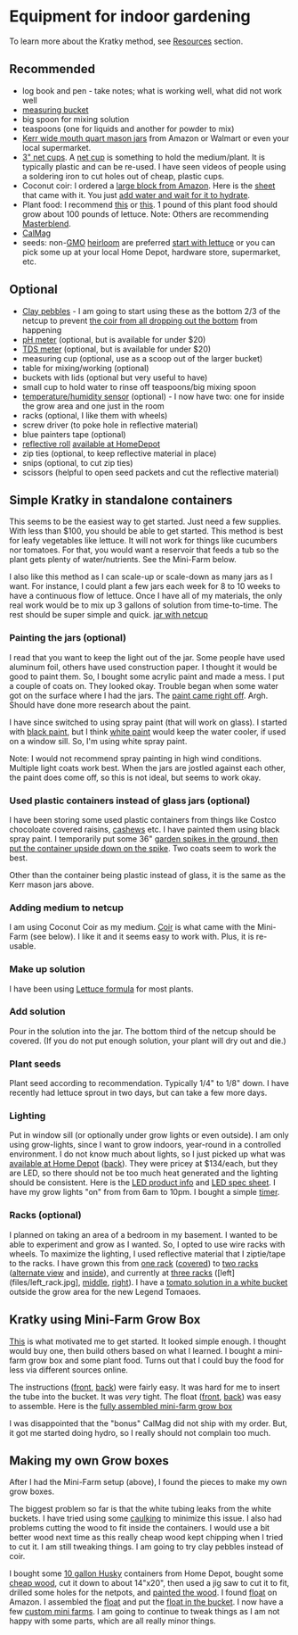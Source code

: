 # Equipment for indoor gardening

To learn more about the Kratky method, see [Resources](../resources/README.md) section.

## Recommended
* log book and pen - take notes; what is working well, what did not work well 
* [measuring bucket](files/measuring_bucket.jpg)
* big spoon for mixing solution
* teaspoons (one for liquids and another for powder to mix)
* [Kerr wide mouth quart mason jars](files/kerr_wide_mouth_quart_jars.jpg) from Amazon or Walmart or even your local supermarket. 
* [3" net cups](https://smile.amazon.com/gp/product/B077S4GPKL). A [net cup](files/net_cup.jpg) is something to hold the medium/plant. It is typically plastic and can be re-used. I have seen videos of people using a soldering iron to cut holes out of cheap, plastic cups.
* Coconut coir: I ordered a [large block from Amazon](https://smile.amazon.com/gp/product/B003MOD2HY). Here is the [sheet](files/coir_big.jpg) that came with it. You just [add water and wait for it to hydrate](files/coir_absorbing_water.jpg).
* Plant food: I recommend [this](https://smile.amazon.com/Fertilizer-Minerals-Greenway-Biotech-Inc/dp/B07DM4WTT1) or [this](https://www.healthrangerstore.com/collections/ultraclean-plant-food/products/lettuce-formula-8-15-36-1-lb). 1 pound of this plant food should grow about 100 pounds of lettuce. Note: Others are recommending [Masterblend](https://smile.amazon.com/gp/product/B073PG8T89).
* [CalMag](https://smile.amazon.com/General-Hydroponics-GH1772-CALiMAGic-Quart/dp/B00GZRKI40)
* seeds: non-[GMO](https://en.wikipedia.org/wiki/Genetically_modified_organism) [heirloom](https://en.wikipedia.org/wiki/Heirloom_plant) are preferred [start with lettuce](https://smile.amazon.com/gp/product/B00P18ZNNA) or you can pick some up at your local Home Depot, hardware store, supermarket, etc.

## Optional
* [Clay pebbles](files/clay_pebbles.jpg) - I am going to start using these as the bottom 2/3 of the netcup to prevent [the coir from all dropping out the bottom](files/IMG_4669.jpg) from happening
* [pH meter](https://smile.amazon.com/gp/product/B07JC9BSNRpH) (optional, but is available for under $20)
* [TDS meter](https://smile.amazon.com/gp/product/B07JC9BSNR) (optional, but is available for under $20)
* measuring cup (optional, use as a scoop out of the larger bucket)
* table for mixing/working (optional)
* buckets with lids (optional but very useful to have)
* small cup to hold water to rinse off teaspoons/big mixing spoon
* [temperature/humidity sensor](files/temp_and_humidity.jpg) (optional) - I now have two: one for inside the grow area and one just in the room
* racks (optional, I like them with wheels)
* screw driver (to poke hole in reflective material)
* blue painters tape (optional)
* [reflective roll](files/reflective_roll.jpg) [available at HomeDepot](https://www.homedepot.com/p/Reflectix-16-in-x-25-ft-Double-Reflective-Insulation-Roll-with-Staple-Tab-Edge-ST16025/100012574)
* zip ties (optional, to keep reflective material in place)
* snips (optional, to cut zip ties)
* scissors (helpful to open seed packets and cut the reflective material)

## Simple Kratky in standalone containers
This seems to be the easiest way to get started. Just need a few supplies. With less than $100, you should be able to get started. This method is best for leafy vegetables like lettuce. It will not work for things like cucumbers nor tomatoes. For that, you would want a reservoir that feeds a tub so the plant gets plenty of water/nutrients. See the Mini-Farm below.

I also like this method as I can scale-up or scale-down as many jars as I want. For instance, I could plant a few jars each week for 8 to 10 weeks to have a continuous flow of lettuce. Once I have all of my materials, the only real work would be to mix up 3 gallons of solution from time-to-time. The rest should be super simple and quick. [jar with netcup](files/jar_with_netcup.jpg)

### Painting the jars (optional)
I read that you want to keep the light out of the jar. Some people have used aluminum foil, others have used construction paper. I thought it would be good to paint them. So, I bought some acrylic paint and made a mess. I put a couple of coats on. They looked okay. Trouble began when some water got on the surface where I had the jars. The [paint came right off](files/do_not_use_acrylic.jpg). Argh. Should have done more research about the paint.

I have since switched to using spray paint (that will work on glass). I started with [black paint](files/krylon_51601_black_gloss.jpg), but I think [white paint](files/krylon_51501_white_gloss.jpg) would keep the water cooler, if used on a window sill. So, I'm using white spray paint.

Note: I would not recommend spray painting in high wind conditions. Multiple light coats work best.
When the jars are jostled against each other, the paint does come off, so this is not ideal, but seems to work okay.

### Used plastic containers instead of glass jars (optional)
I have been storing some used plastic containers from things like Costco chocoloate covered raisins, [cashews](files/cashew_jar.jpeg) etc. I have painted them using black spray paint. I temporarily put some 36" [garden spikes in the ground, then put the container upside down on the spike](files/plastic_jugs_being_painted.jpg). Two coats seem to work the best.

Other than the container being plastic instead of glass, it is the same as the Kerr mason jars above.

### Adding medium to netcup
I am using Coconut Coir as my medium. [Coir](files/coir.jpg) is what came with the Mini-Farm (see below). I like it and it seems easy to work with. Plus, it is re-usable. 

### Make up solution
I have been using [Lettuce formula](../nutrients/README.md#lettuce) for most plants.

### Add solution
Pour in the solution into the jar. The bottom third of the netcup should be covered. (If you do not put enough solution, your plant will dry out and die.)

### Plant seeds
Plant seed according to recommendation. Typically 1/4" to 1/8" down. I have recently had lettuce sprout in two days, but can take a few more days.

### Lighting
Put in window sill (or optionally under grow lights or even outside). I am only using grow-lights, since I want to grow indoors, year-round in a controlled environment. I do not know much about lights, so I just picked up what was [available at Home Depot](files/led_light_front.jpg) ([back](files/led_light_back.jpg)). They were pricey at $134/each, but they are LED, so there should not be too much heat generated and the lighting should be consistent. Here is the [LED product info](https://www.feit.com/products/grow-lights/blue-spectrum-dual-2ft-led-plant-grow-light-3/) and [LED spec sheet](files/GLP14FS_HB_80W_LED_SpecSheet.pdf). I have my grow lights "on" from from 6am to 10pm. I bought a simple [timer](https://smile.amazon.com/gp/product/B00MVFF59S).

### Racks (optional)
I planned on taking an area of a bedroom in my basement. I wanted to be able to experiment and grow as I wanted. So, I opted to use wire racks with wheels. To maximize the lighting, I used reflective material that I ziptie/tape to the racks. I have grown this from [one rack](files/one_rack.jpg) ([covered](files/single_rack2.jpg)) to [two racks](files/two_racks.jpg) ([alternate view](files/two_racks2.jpg) and [inside](files/two_racks_internal.jpg)), and currently at [three racks](files/three_racks_external.jpg) ([left](files/left_rack.jpg], [middle](files/middle_rack.jpg), [right](files/right_rack.jpg)). I have a [tomato solution in a white bucket](files/IMG_4692.jpg) outside the grow area for the new Legend Tomaoes. 

## Kratky using Mini-Farm Grow Box
[This](https://www.healthrangerstore.com/collections/mini-farm-grow-box-2-0/products/food-rising-mini-farm-grow-box-2-0-green-leafy-vegetables-starter-kit-with-4-hole-lid) is what motivated me to get started. It looked simple enough. I thought would buy one, then build others based on what I learned. I bought a mini-farm grow box and some plant food. Turns out that I could buy the food for less via different sources online.

The instructions ([front](files/food_rising_mini_grow_farm_instructions_front.jpg), [back](files/food_rising_mini_grow_farm_instructions_back.jpg)) were fairly easy. It was hard for me to insert the tube into the bucket. It was _very_ tight. The float ([front](files/supply_rising_float_front.jpg), [back](files/supply_rising_float_back.jpg)) was easy to assemble. Here is the [fully assembled mini-farm grow box](files/supply_rising_assembled.jpg)

I was disappointed that the "bonus" CalMag did not ship with my order. But, it got me started doing hydro, so I really should not complain too much.

## Making my own Grow boxes
After I had the Mini-Farm setup (above), I found the pieces to make my own grow boxes.

The biggest problem so far is that the white tubing leaks from the white buckets. I have tried using some [caulking](files/bucket_with_caulk.jpg) to minimize this issue. I also had problems cutting the wood to fit inside the containers. I would use a bit better wood next time as this really cheap wood kept chipping when I tried to cut it. I am still tweaking things. I am going to try clay pebbles instead of coir.

I bought some [10 gallon Husky](files/husky_ten.jpg) containers from Home Depot, bought some [cheap wood](files/cheap_wood.jpg), cut it down to about 14"x20", then used a jig saw to cut it to fit, drilled some holes for the netpots, and [painted the wood](files/painted_wood.jpg). I found [float](https://smile.amazon.com/gp/product/B076HJZQMY) on Amazon. I assembled the [float](files/float_and_tee.jpg) and put the [float in the bucket](files/float_in_bucket.jpg). I now have a few [custom mini farms](files/custom_mini_farms.jpg). I am going to continue to tweak things as I am not happy with some parts, which are all really minor things.

